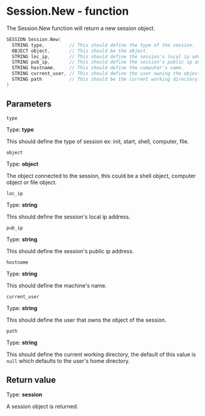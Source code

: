 # Session.New - function
The Session.New function will return a new session object.

```c
SESSION Session.New(
  STRING type,         // This should define the type of the session.
  OBJECT object,       // This should be the object.
  STRING loc_ip,       // This should define the session's local ip address.
  STRING pub_ip,       // This should define the session's public ip address.
  STRING hostname,     // This should define the computer's name.
  STRING current_user, // This should define the user owning the object.
  STRING path          // This should be the current working directory.
)
```

## Parameters

`type`

Type: **type**

This should define the type of session ex: init, start, shell, computer, file.

`object`

Type: **object**

The object connected to the session, this could be a shell object, computer object or file object.

`loc_ip`

Type: **string**

This should define the session's local ip address.

`pub_ip`

Type: **string**

This should define the session's public ip address.

`hostname`

Type: **string**

This should define the machine's name.

`current_user`

Type: **string**

This should define the user that owns the object of the session.

`path`

Type: **string**

This should define the current working directory, the default of this value is `null` which defaults to the user's home directory.
## Return value
Type: **session**

A session object is returned.